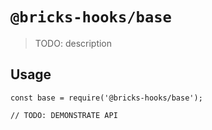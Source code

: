 # `@bricks-hooks/base`

> TODO: description

## Usage

```
const base = require('@bricks-hooks/base');

// TODO: DEMONSTRATE API
```
